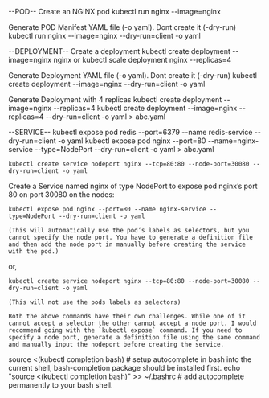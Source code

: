 --POD--
Create an NGINX pod
    kubectl run nginx --image=nginx

Generate POD Manifest YAML file (-o yaml). Dont create it (-dry-run)
    kubectl run nginx --image=nginx --dry-run=client -o yaml

--DEPLOYMENT--
Create a deployment
    kubectl create deployment --image=nginx nginx
    or
    kubectl scale deployment nginx --replicas=4

Generate Deployment YAML file (-o yaml). Dont create it (-dry-run)
    kubectl create deployment --image=nginx --dry-run=client -o yaml

Generate Deployment with 4 replicas
    kubectl create deployment --image=nginx --replicas=4
    kubectl create deployment --image=nginx --replicas=4 --dry-run=client -o yaml > abc.yaml

--SERVICE--
    kubectl expose pod redis --port=6379 --name redis-service --dry-run=client -o yaml
    kubectl expose pod nginx --port=80 --name=nginx-service --type=NodePort --dry-run=client -o yaml > abc.yaml

    kubectl create service nodeport nginx --tcp=80:80 --node-port=30080 --dry-run=client -o yaml


Create a Service named nginx of type NodePort to expose pod nginx’s port 80 on port 30080 on the nodes:

    kubectl expose pod nginx --port=80 --name nginx-service --type=NodePort --dry-run=client -o yaml

    (This will automatically use the pod’s labels as selectors, but you cannot specify the node port. You have to generate a definition file and then add the node port in manually before creating the service with the pod.)  

or,

    kubectl create service nodeport nginx --tcp=80:80 --node-port=30080 --dry-run=client -o yaml

    (This will not use the pods labels as selectors)

    Both the above commands have their own challenges. While one of it cannot accept a selector the other cannot accept a node port. I would recommend going with the `kubectl expose` command. If you need to specify a node port, generate a definition file using the same command and manually input the nodeport before creating the service.


source <(kubectl completion bash) # setup autocomplete in bash into the current shell, bash-completion package should be installed first.
echo "source <(kubectl completion bash)" >> ~/.bashrc # add autocomplete permanently to your bash shell.


